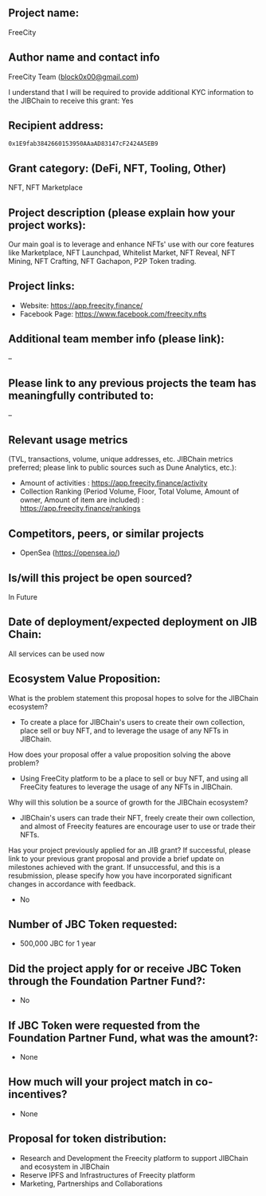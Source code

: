 ## Project name:

FreeCity

## Author name and contact info 

FreeCity Team (block0x00@gmail.com)

I understand that I will be required to provide additional KYC information to the JIBChain  to receive this grant: Yes

## Recipient address:

```
0x1E9fab3842660153950AAaAD83147cF2424A5EB9
```

## Grant category: (DeFi, NFT, Tooling, Other)

NFT, NFT Marketplace

## Project description (please explain how your project works):

Our main goal is to leverage and enhance NFTs' use with our core features like Marketplace, NFT Launchpad, Whitelist Market, NFT Reveal, NFT Mining, NFT Crafting, NFT Gachapon, P2P Token trading.

## Project links:

* Website: https://app.freecity.finance/
* Facebook Page: https://www.facebook.com/freecity.nfts

## Additional team member info (please link):

&ndash;

## Please link to any previous projects the team has meaningfully contributed to:

&ndash;

## Relevant usage metrics 
(TVL, transactions, volume, unique addresses, etc. JIBChain metrics preferred; please link to public sources such as Dune Analytics, etc.):
- Amount of activities : https://app.freecity.finance/activity
- Collection Ranking (Period Volume, Floor, Total Volume, Amount of owner, Amount of item are included) : https://app.freecity.finance/rankings

## Competitors, peers, or similar projects 
- OpenSea (https://opensea.io/)

## Is/will this project be open sourced? 

In Future

## Date of deployment/expected deployment on JIB Chain:

All services can be used now

## Ecosystem Value Proposition:

What is the problem statement this proposal hopes to solve for the JIBChain ecosystem?

- To create a place for JIBChain's users to create their own collection, place sell or buy NFT, and to leverage the usage of any NFTs in JIBChain.

How does your proposal offer a value proposition solving the above problem?
- Using FreeCity platform to be a place to sell or buy NFT, and using all FreeCity features to leverage the usage of any NFTs in JIBChain.

Why will this solution be a source of growth for the JIBChain ecosystem?
- JIBChain's users can trade their NFT, freely create their own collection, and almost of Freecity features are encourage user to use or trade their NFTs.

Has your project previously applied for an JIB grant? If successful, please link to your previous grant proposal and provide a brief update on milestones achieved with the grant. If unsuccessful, and this is a resubmission, please specify how you have incorporated significant changes in accordance with feedback.
- No

## Number of JBC Token requested:
- 500,000 JBC for 1 year

## Did the project apply for or receive JBC Token through the Foundation Partner Fund?:
- No

## If JBC Token were requested from the Foundation Partner Fund, what was the amount?:
- None

## How much will your project match in co-incentives? 
- None

## Proposal for token distribution:
- Research and Development the Freecity platform to support JIBChain and ecosystem in JIBChain
- Reserve IPFS and Infrastructures of Freecity platform
- Marketing, Partnerships and Collaborations
